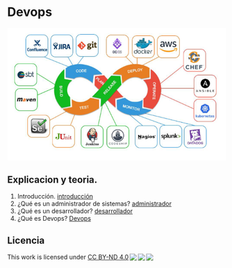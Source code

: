 # Devops

<!--foto de portada -->  
![portada](img/portada.png)
## Explicacion y teoria.
1. Introducción.
  [introducción](devops/introduccion.md)
2. ¿Qué es un administrador de sistemas?
   [administrador](devops/asir.md)
3. ¿Qué es un desarrollador?
   [desarrollador](devops/desarrollado.md)
4. ¿Qué es Devops?
   [Devops](devops/devops.md)

## Licencia

 <p xmlns:cc="http://creativecommons.org/ns#" >This work is licensed under <a href="http://creativecommons.org/licenses/by-nd/4.0/?ref=chooser-v1" target="_blank" rel="license noopener noreferrer" style="display:inline-block;">CC BY-ND 4.0<img style="height:22px!important;margin-left:3px;vertical-align:text-bottom;" src="https://mirrors.creativecommons.org/presskit/icons/cc.svg?ref=chooser-v1"><img style="height:22px!important;margin-left:3px;vertical-align:text-bottom;" src="https://mirrors.creativecommons.org/presskit/icons/by.svg?ref=chooser-v1"><img style="height:22px!important;margin-left:3px;vertical-align:text-bottom;" src="https://mirrors.creativecommons.org/presskit/icons/nd.svg?ref=chooser-v1"></a></p> 
